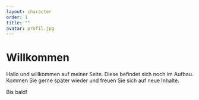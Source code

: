 ```yaml
---
layout: character
order: 1
title: ""
avatar: profil.jpg
---
```


# Willkommen

Hallo und willkommen auf meiner Seite. Diese befindet sich noch im Aufbau. 
Kommen Sie gerne später wieder und freuen Sie sich auf neue Inhalte.

Bis bald!